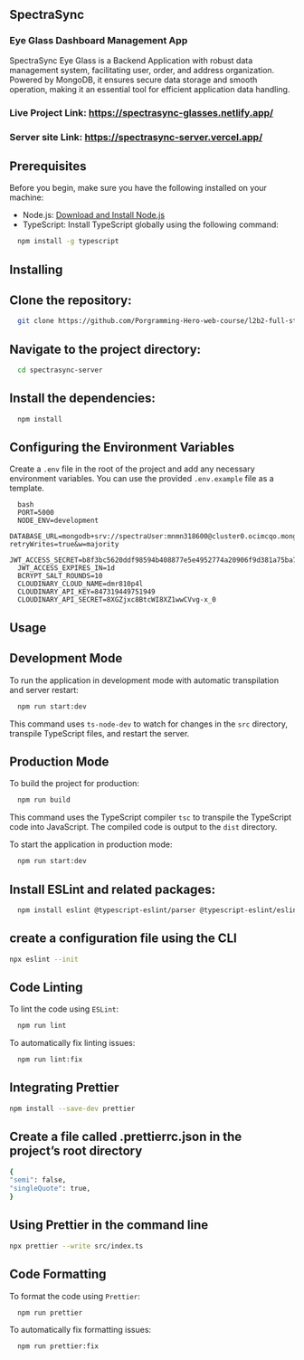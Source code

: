 ## SpectraSync

### Eye Glass Dashboard Management App

SpectraSync Eye Glass is a Backend Application with robust data management system, facilitating user, order, and address organization. Powered by MongoDB, it ensures secure data storage and smooth operation, making it an essential tool for efficient application data handling.

### Live Project Link: https://spectrasync-glasses.netlify.app/

### Server site Link: https://spectrasync-server.vercel.app/

## Prerequisites

Before you begin, make sure you have the following installed on your machine:

- Node.js: [Download and Install Node.js](https://nodejs.org/)
- TypeScript: Install TypeScript globally using the following command:

```bash
  npm install -g typescript
```

## Installing

## Clone the repository:

```bash
  git clone https://github.com/Porgramming-Hero-web-course/l2b2-full-stack-a5-server-side-isratjmn
```

## Navigate to the project directory:

```bash
  cd spectrasync-server

```

## Install the dependencies:

```bash
  npm install
```

## Configuring the Environment Variables

Create a `.env` file in the root of the project and add any necessary environment variables. You can use the provided `.env.example` file as a template.

```
  bash
  PORT=5000
  NODE_ENV=development
  DATABASE_URL=mongodb+srv://spectraUser:mnmn318600@cluster0.ocimcqo.mongodb.net/spectraDB?retryWrites=true&w=majority
  JWT_ACCESS_SECRET=b8f3bc5620ddf98594b408877e5e4952774a20906f9d381a75ba7fb2598cf9af
  JWT_ACCESS_EXPIRES_IN=1d
  BCRYPT_SALT_ROUNDS=10
  CLOUDINARY_CLOUD_NAME=dmr810p4l
  CLOUDINARY_API_KEY=847319449751949
  CLOUDINARY_API_SECRET=8XGZjxc8BtcWI8XZ1wwCVvg-x_0
```

## Usage

## Development Mode

To run the application in development mode with automatic transpilation and server restart:

```bash
  npm run start:dev
```

This command uses `ts-node-dev` to watch for changes in the `src` directory, transpile TypeScript files, and restart the server.

## Production Mode

To build the project for production:

```bash
  npm run build
```

This command uses the TypeScript compiler `tsc` to transpile the TypeScript code into JavaScript. The compiled code is output to the `dist` directory.

To start the application in production mode:

```bash
  npm run start:dev
```

## Install ESLint and related packages:

```bash
  npm install eslint @typescript-eslint/parser @typescript-eslint/eslint-plugin --save-dev
```

## create a configuration file using the CLI

```bash
npx eslint --init
```

## Code Linting

To lint the code using `ESLint`:

```bash
  npm run lint
```

To automatically fix linting issues:

```bash
  npm run lint:fix
```

## Integrating Prettier

```bash
npm install --save-dev prettier
```

## Create a file called .prettierrc.json in the project’s root directory

```bash
{
"semi": false,
"singleQuote": true,
}

```

## Using Prettier in the command line

```bash
npx prettier --write src/index.ts
```

## Code Formatting

To format the code using `Prettier`:

```bash
  npm run prettier
```

To automatically fix formatting issues:

```bash
  npm run prettier:fix
```
